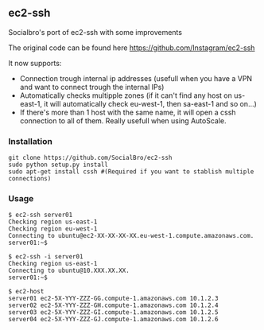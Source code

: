 ## ec2-ssh

Socialbro's port of ec2-ssh with some improvements

The original code can be found here https://github.com/Instagram/ec2-ssh

It now supports:
 - Connection trough internal ip addresses (usefull when you have a VPN and want to connect trough the internal IPs)
 - Automatically checks multipple zones (if it can't find any host on us-east-1, it will automatically check eu-west-1, then sa-east-1 and so on...)
 - If there's more than 1 host with the same name, it will open a cssh connection to all of them. Really usefull when using AutoScale.

### Installation

```
git clone https://github.com/SocialBro/ec2-ssh
sudo python setup.py install
sudo apt-get install cssh #(Required if you want to stablish multiple connections)

```

### Usage

```
$ ec2-ssh server01
Checking region us-east-1
Checking region eu-west-1
Connecting to ubuntu@ec2-XX-XX-XX-XX.eu-west-1.compute.amazonaws.com.
server01:~$ 
```

```
$ ec2-ssh -i server01
Checking region us-east-1
Connecting to ubuntu@10.XXX.XX.XX.
server01:~$ 
```

```
$ ec2-host
server01 ec2-5X-YYY-ZZZ-GG.compute-1.amazonaws.com 10.1.2.3
server02 ec2-5X-YYY-ZZZ-GH.compute-1.amazonaws.com 10.1.2.4
server03 ec2-5X-YYY-ZZZ-GI.compute-1.amazonaws.com 10.1.2.5
server04 ec2-5X-YYY-ZZZ-GJ.compute-1.amazonaws.com 10.1.2.6
```
